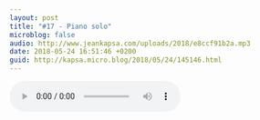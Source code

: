 ```yaml
---
layout: post
title: "#17 - Piano solo"
microblog: false
audio: http://www.jeankapsa.com/uploads/2018/e8ccf91b2a.mp3
date: 2018-05-24 16:51:46 +0200
guid: http://kapsa.micro.blog/2018/05/24/145146.html
---
```

<audio controls="controls" src="http://www.jeankapsa.com/uploads/2018/e8ccf91b2a.mp3" />
